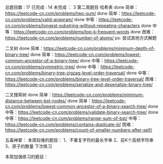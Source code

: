 
总题目数    :   17
已完成      :   14
未完成      ：  3
第二周题目
哈希表
done    简单：https://leetcode-cn.com/problems/two-sum/
done    简单：https://leetcode-cn.com/problems/valid-anagram/
done    中等：https://leetcode-cn.com/problems/longest-substring-without-repeating-characters
done    中等：https://leetcode-cn.com/problems/top-k-frequent-words
done    困难：https://leetcode-cn.com/problems/number-of-atoms/    ps: 尝试其他方式解题


二叉树
done    简单：https://leetcode-cn.com/problems/minimum-depth-of-binary-tree/
done    简单：https://leetcode-cn.com/problems/lowest-common-ancestor-of-a-binary-tree/
done    中等：https://leetcode-cn.com/problems/symmetric-tree/
done    中等：https://leetcode-cn.com/problems/binary-tree-zigzag-level-order-traversal/
done    中等：https://leetcode-cn.com/problems/binary-tree-level-order-traversal/
困难：https://leetcode-cn.com/problems/serialize-and-deserialize-binary-tree/


二叉搜索树
done    简单：https://leetcode-cn.com/problems/minimum-distance-between-bst-nodes/
done    简单：https://leetcode-cn.com/problems/lowest-common-ancestor-of-a-binary-search-tree/
done    中等：https://leetcode-cn.com/problems/validate-binary-search-tree/
done    中等：https://leetcode-cn.com/problems/range-sum-of-bst/
中等：https://leetcode-cn.com/problems/contains-duplicate-iii/
困难：https://leetcode-cn.com/problems/count-of-smaller-numbers-after-self/


五毒神掌：
本周较难的题目：
1、不重复字符的最长字串
2、前K个高频字符串
3、原子的数量
下次练习

本周加强练习的题目：

